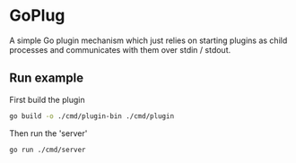 # GoPlug

A simple Go plugin mechanism which just relies on starting plugins as
child processes and communicates with them over stdin / stdout.

## Run example
First build the plugin
```bash
go build -o ./cmd/plugin-bin ./cmd/plugin
```

Then run the 'server'
```bash
go run ./cmd/server
```